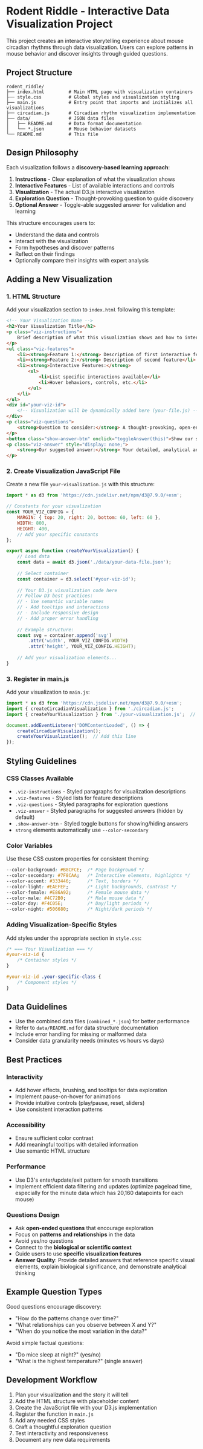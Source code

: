 # Rodent Riddle - Interactive Data Visualization Project

This project creates an interactive storytelling experience about mouse circadian rhythms through data visualization. Users can explore patterns in mouse behavior and discover insights through guided questions.

## Project Structure

```
rodent_riddle/
├── index.html         # Main HTML page with visualization containers
├── style.css          # Global styles and visualization styling
├── main.js            # Entry point that imports and initializes all visualizations
├── circadian.js       # Circadian rhythm visualization implementation
├── data/              # JSON data files
│   ├── README.md      # Data format documentation
│   └── *.json         # Mouse behavior datasets
└── README.md          # This file
```

## Design Philosophy

Each visualization follows a **discovery-based learning approach**:

1. **Instructions** - Clear explanation of what the visualization shows
2. **Interactive Features** - List of available interactions and controls
3. **Visualization** - The actual D3.js interactive visualization
4. **Exploration Question** - Thought-provoking question to guide discovery
5. **Optional Answer** - Toggle-able suggested answer for validation and learning

This structure encourages users to:
- Understand the data and controls
- Interact with the visualization
- Form hypotheses and discover patterns
- Reflect on their findings
- Optionally compare their insights with expert analysis

## Adding a New Visualization

### 1. HTML Structure

Add your visualization section to `index.html` following this template:

```html
<!-- Your Visualization Name -->
<h2>Your Visualization Title</h2>
<p class="viz-instructions">
    Brief description of what this visualization shows and how to interpret it.
</p>
<ul class="viz-features">
    <li><strong>Feature 1:</strong> Description of first interactive feature</li>
    <li><strong>Feature 2:</strong> Description of second feature</li>
    <li><strong>Interactive Features:</strong>
        <ul>
            <li>List specific interactions available</li>
            <li>Hover behaviors, controls, etc.</li>
        </ul>
    </li>
</ul>
<div id="your-viz-id">
    <!-- Visualization will be dynamically added here (your-file.js) -->    
</div>
<p class="viz-questions">
    <strong>Question to consider:</strong> A thought-provoking, open-ended question that encourages exploration and discovery.
</p>
<button class="show-answer-btn" onclick="toggleAnswer(this)">Show our suggested answer</button>
<p class="viz-answer" style="display: none;">
    <strong>Our suggested answer:</strong> Your detailed, analytical answer that references specific visual elements and connects to scientific concepts.
</p>
```

### 2. Create Visualization JavaScript File

Create a new file `your-visualization.js` with this structure:

```javascript
import * as d3 from 'https://cdn.jsdelivr.net/npm/d3@7.9.0/+esm';

// Constants for your visualization
const YOUR_VIZ_CONFIG = {
    MARGIN: { top: 20, right: 20, bottom: 60, left: 60 },
    WIDTH: 800,
    HEIGHT: 400,
    // Add your specific constants
};

export async function createYourVisualization() {
    // Load data
    const data = await d3.json('./data/your-data-file.json');
    
    // Select container
    const container = d3.select('#your-viz-id');
    
    // Your D3.js visualization code here
    // Follow D3 best practices:
    // - Use semantic variable names
    // - Add tooltips and interactions
    // - Include responsive design
    // - Add proper error handling
    
    // Example structure:
    const svg = container.append('svg')
        .attr('width', YOUR_VIZ_CONFIG.WIDTH)
        .attr('height', YOUR_VIZ_CONFIG.HEIGHT);
    
    // Add your visualization elements...
}
```

### 3. Register in main.js

Add your visualization to `main.js`:

```javascript
import * as d3 from 'https://cdn.jsdelivr.net/npm/d3@7.9.0/+esm';
import { createCircadianVisualization } from './circadian.js';
import { createYourVisualization } from './your-visualization.js';  // Add this line

document.addEventListener('DOMContentLoaded', () => {
    createCircadianVisualization();
    createYourVisualization();  // Add this line
});
```

## Styling Guidelines

### CSS Classes Available

- `.viz-instructions` - Styled paragraphs for visualization descriptions
- `.viz-features` - Styled lists for feature descriptions  
- `.viz-questions` - Styled paragraphs for exploration questions
- `.viz-answer` - Styled paragraphs for suggested answers (hidden by default)
- `.show-answer-btn` - Styled toggle buttons for showing/hiding answers
- `strong` elements automatically use `--color-secondary`

### Color Variables

Use these CSS custom properties for consistent theming:

```css
--color-background: #B8CFCE;  /* Page background */
--color-secondary: #7F8CAA;   /* Interactive elements, highlights */
--color-accent: #333446;      /* Text, borders */
--color-light: #EAEFEF;       /* Light backgrounds, contrast */
--color-female: #E86A92;      /* Female mouse data */
--color-male: #4C72B0;        /* Male mouse data */
--color-day: #F4C05E;         /* Day/light periods */
--color-night: #506680;       /* Night/dark periods */
```

### Adding Visualization-Specific Styles

Add styles under the appropriate section in `style.css`:

```css
/* === Your Visualization === */
#your-viz-id {
    /* Container styles */
}

#your-viz-id .your-specific-class {
    /* Component styles */
}
```

## Data Guidelines

- Use the combined data files (`combined_*.json`) for better performance
- Refer to `data/README.md` for data structure documentation
- Include error handling for missing or malformed data
- Consider data granularity needs (minutes vs hours vs days)

## Best Practices

### Interactivity
- Add hover effects, brushing, and tooltips for data exploration
- Implement pause-on-hover for animations
- Provide intuitive controls (play/pause, reset, sliders)
- Use consistent interaction patterns

### Accessibility
- Ensure sufficient color contrast
- Add meaningful tooltips with detailed information
- Use semantic HTML structure

### Performance
- Use D3's enter/update/exit pattern for smooth transitions
- Implement efficient data filtering and updates (optimize pageload time, especially for the minute data which has 20,160 datapoints for each mouse)

### Questions Design
- Ask **open-ended questions** that encourage exploration
- Focus on **patterns and relationships** in the data
- Avoid yes/no questions
- Connect to the **biological or scientific context**
- Guide users to use **specific visualization features**
- **Answer Quality**: Provide detailed answers that reference specific visual elements, explain biological significance, and demonstrate analytical thinking

## Example Question Types

Good questions encourage discovery:
- "How do the patterns change over time?"
- "What relationships can you observe between X and Y?"
- "When do you notice the most variation in the data?"

Avoid simple factual questions:
- "Do mice sleep at night?" (yes/no)
- "What is the highest temperature?" (single answer)

## Development Workflow

1. Plan your visualization and the story it will tell
2. Add the HTML structure with placeholder content
3. Create the JavaScript file with your D3.js implementation
4. Register the function in `main.js`
5. Add any needed CSS styles
6. Craft a thoughtful exploration question
7. Test interactivity and responsiveness
8. Document any new data requirements

